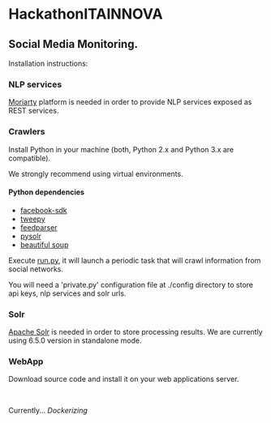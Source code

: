 
# HackathonITAINNOVA
## Social Media Monitoring.
Installation instructions:

### NLP services
[Moriarty](www.ita.es/moriarty) platform is needed in order to provide NLP services exposed as REST services.

### Crawlers
Install Python in your machine (both, Python 2.x and Python 3.x are compatible).

We strongly recommend using virtual environments.

#### Python dependencies
* [facebook-sdk](https://github.com/mobolic/facebook-sdk) 
* [tweepy](https://github.com/tweepy/tweepy)
* [feedparser](https://github.com/kurtmckee/feedparser)
* [pysolr](https://github.com/django-haystack/pysolr)
* [beautiful soup](https://www.crummy.com/software/BeautifulSoup/bs4/doc/)

Execute [run.py](run.py), it will launch a periodic task that will crawl information from social networks.

You will need a 'private.py' configuration file at ./config directory to store api keys, nlp services and solr urls.

### Solr
[Apache Solr](http://lucene.apache.org/solr/) is needed in order to store processing results. We are currently using 6.5.0 version in standalone mode.

### WebApp
Download source code and install it on your web applications server.

&nbsp;

Currently... *Dockerizing*
